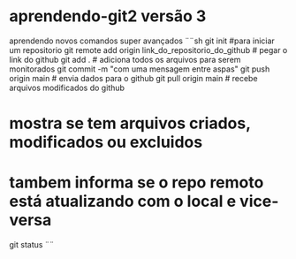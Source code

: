  # aprendendo-git2 versão 3

aprendendo novos comandos super avançados
¨¨sh
git init #para iniciar um repositorio
git remote add origin link_do_repositorio_do_github  # pegar o link do github
git add . # adiciona todos os arquivos para serem monitorados
git commit -m "com uma mensagem entre aspas"
git push origin main # envia dados para o github
git pull origin main # recebe arquivos modificados do github
# mostra se tem arquivos criados, modificados ou excluidos
# tambem informa se o repo remoto está atualizando com o local e vice-versa
git status
¨¨
